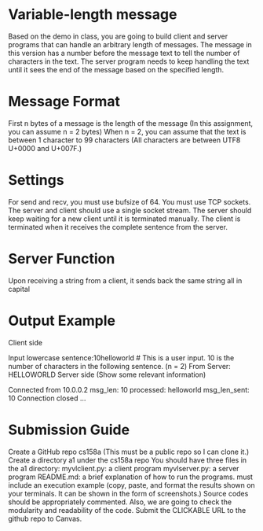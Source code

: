 # Variable-length message
Based on the demo in class, you are going to build client and server programs that can handle an arbitrary length of messages.
The message in this version has a number before the message text to tell the number of characters in the text.
The server program needs to keep handling the text until it sees the end of the message based on the specified length.

# Message Format
First n bytes of a message is the length of the message (In this assignment, you can assume n = 2 bytes)
When n = 2, you can assume that the text is between 1 character to 99 characters (All characters are between UTF8 U+0000 and U+007F.)

# Settings
For send and recv, you must use bufsize of 64.
You must use TCP sockets.
The server and client should use a single socket stream.
The server should keep waiting for a new client until it is terminated manually.
The client is terminated when it receives the complete sentence from the server.

# Server Function
Upon receiving a string from a client, it sends back the same string all in capital

# Output Example
Client side

Input lowercase sentence:10helloworld # This is a user input. 10 is the number of characters in the following sentence. (n = 2)
From Server: HELLOWORLD
Server side (Show some relevant information)

Connected from 10.0.0.2
msg_len: 10
processed: helloworld
msg_len_sent: 10
Connection closed
...

# Submission Guide
Create a GitHub repo cs158a (This must be a public repo so I can clone it.)
Create a directory a1 under the cs158a repo
You should have three files in the a1 directory:
myvlclient.py: a client program
myvlserver.py: a server program
README.md: a brief explanation of how to run the programs. must include an execution example (copy, paste, and format the results shown on your terminals. It can be shown in the form of screenshots.)
Source codes should be appropriately commented. Also, we are going to check the modularity and readability of the code.
Submit the CLICKABLE URL to the github repo to Canvas.